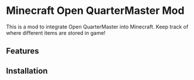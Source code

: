 # Minecraft Open QuarterMaster Mod

This is a mod to integrate Open QuarterMaster into Minecraft. Keep track of where different items are stored in game!

## Features

## Installation


